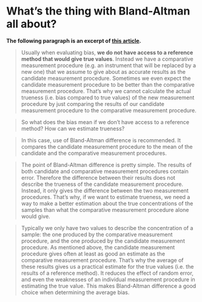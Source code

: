 # What’s the thing with Bland-Altman all about?

**The following paragraph is an excerpt of [this article](https://validationmanager.com/bland-altman-plots-bias-estimations/).**

> Usually when evaluating bias, **we do not have access to a reference method that would give true values**. Instead we have a comparative measurement procedure (e.g. an instrument that will be replaced by a new one) that we assume to give about as accurate results as the candidate measurement procedure. Sometimes we even expect the candidate measurement procedure to be better than the comparative measurement procedure. That’s why we cannot calculate the actual trueness (i.e. bias compared to true values) of the new measurement procedure by just comparing the results of our candidate measurement procedure to the comparative measurement procedure.

> So what does the bias mean if we don’t have access to a reference method? How can we estimate trueness?

> In this case, use of Bland-Altman difference is recommended. It compares the candidate measurement procedure to the mean of the candidate and the comparative measurement procedures.

> The point of Bland-Altman difference is pretty simple. The results of both candidate and comparative measurement procedures contain error. Therefore the difference between their results does not describe the trueness of the candidate measurement procedure. Instead, it only gives the difference between the two measurement procedures. That’s why, if we want to estimate trueness, we need a way to make a better estimation about the true concentrations of the samples than what the comparative measurement procedure alone would give.

> Typically we only have two values to describe the concentration of a sample: the one produced by the comparative measurement procedure, and the one produced by the candidate measurement procedure. As mentioned above, the candidate measurement procedure gives often at least as good an estimate as the comparative measurement procedure. That’s why the average of these results gives us a practical estimate for the true values (i.e. the results of a reference method). It reduces the effect of random error, and even the weaknesses of an individual measurement procedure in estimating the true value. This makes Bland-Altman difference a good choice when determining the average bias.
